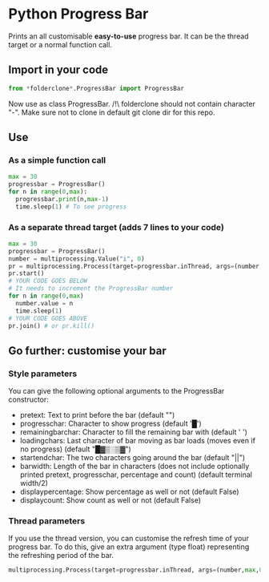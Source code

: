 # Python Progress Bar
Prints an all customisable **easy-to-use** progress bar. It can be the thread target or a normal function call.


## Import in your code
```python
from *folderclone*.ProgressBar import ProgressBar
```
Now use as class ProgressBar.
/!\ folderclone should not contain character "-". Make sure not to clone in default git clone dir for this repo.


## Use
### As a simple function call
```python
max = 30
progressbar = ProgressBar()
for n in range(0,max):
  progressbar.print(n,max-1)
  time.sleep(1) # To see progress
```

### As a separate thread target (adds 7 lines to your code)
```python
max = 30
progressbar = ProgressBar()
number = multiprocessing.Value("i", 0)
pr = multiprocessing.Process(target=progressbar.inThread, args=(number,max-1))
pr.start()
# YOUR CODE GOES BELOW
# It needs to increment the ProgressBar number
for n in range(0,max)
  number.value = n
  time.sleep(1)
# YOUR CODE GOES ABOVE
pr.join() # or pr.kill()
```


## Go further: customise your bar
### Style parameters
You can give the following optional arguments to the ProgressBar constructor:
- pretext: Text to print before the bar (default "")
- progresschar: Character to show progress (default '█')
- remainingbarchar: Character to fill the remaining bar with (default ' ')
- loadingchars: Last character of bar moving as bar loads (moves even if no progress) (default "█▓▒░▒▓")
- startendchar: The two characters going around the bar (default "||")
- barwidth: Length of the bar in characters (does not include optionally printed pretext, progresschar, percentage and count) (default terminal width/2)
- displaypercentage: Show percentage as well or not (default False)
- displaycount: Show count as well or not (default False)

### Thread parameters
If you use the thread version, you can customise the refresh time of your progress bar.
To do this, give an extra argument (type float) representing the refreshing period of the bar.
```python
multiprocessing.Process(target=progressbar.inThread, args=(number,max,0.2))
```
